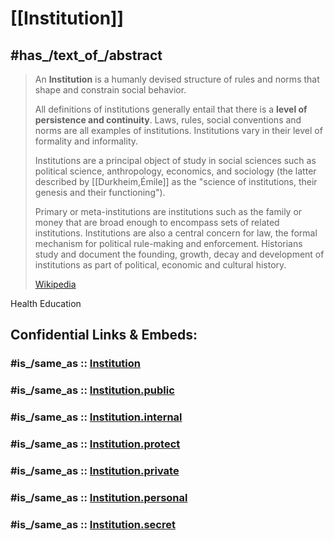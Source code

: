 
# [[Institution]] 

## #has_/text_of_/abstract 

> An **Institution** is a humanly devised 
> structure of rules and norms that shape and constrain social behavior. 
> 
> All definitions of institutions generally entail that there is a __level of persistence and continuity__. 
> Laws, rules, social conventions and norms are all examples of institutions. 
> Institutions vary in their level of formality and informality.
>
> Institutions are a principal object of study in social sciences such as 
> political science, anthropology, economics, and sociology (the latter described 
> by [[Durkheim,Émile]] as the "science of institutions, their genesis and their functioning"). 
> 
> Primary or meta-institutions are institutions such as the family or money that are broad enough to encompass sets of related institutions. Institutions are also a central concern for law, the formal mechanism for political rule-making and enforcement. Historians study and document the founding, growth, decay and development of institutions as part of political, economic and cultural history.
>
> [Wikipedia](https://en.wikipedia.org/wiki/Institution)  




Health 
Education 


## Confidential Links & Embeds: 

### #is_/same_as :: [Institution](Institution.md) 

### #is_/same_as :: [Institution.public](/_public/Economics/Institution.public.md) 

### #is_/same_as :: [Institution.internal](/_internal/Economics/Institution.internal.md) 

### #is_/same_as :: [Institution.protect](/_protect/Economics/Institution.protect.md) 

### #is_/same_as :: [Institution.private](/_private/Economics/Institution.private.md) 

### #is_/same_as :: [Institution.personal](/_personal/Economics/Institution.personal.md) 

### #is_/same_as :: [Institution.secret](/_secret/Economics/Institution.secret.md)

